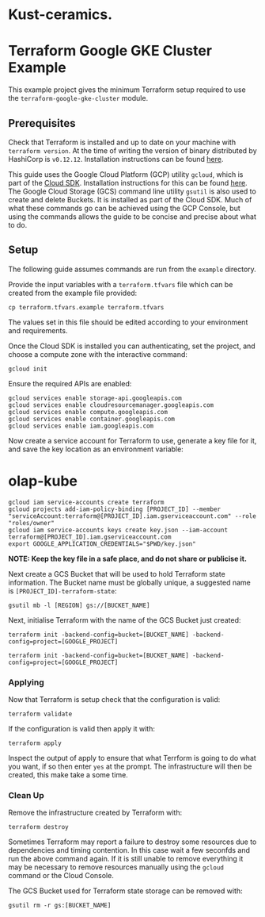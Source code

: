 # Kust-ceramics.

# Terraform Google GKE Cluster Example

This example project gives the minimum Terraform setup required to use the `terraform-google-gke-cluster` module.

## Prerequisites

Check that Terraform is installed and up to date on your machine with `terraform version`.
At the time of writing the version of binary distributed by HashiCorp is `v0.12.12`.
Installation instructions can be found [here](https://learn.hashicorp.com/terraform/getting-started/install.html).

This guide uses the Google Cloud Platform (GCP) utility `gcloud`, which is part of the [Cloud SDK](https://cloud.google.com/sdk/).
Installation instructions for this can be found [here](https://cloud.google.com/sdk/install).
The Google Cloud Storage (GCS) command line utility `gsutil` is also used to create and delete Buckets.
It is installed as part of the Cloud SDK.
Much of what these commands go can be achieved using the GCP Console, but using the commands allows the guide to be concise and precise about what to do.

## Setup

The following guide assumes commands are run from the `example` directory.

Provide the input variables with a `terraform.tfvars` file which can be created from the example file provided:

```
cp terraform.tfvars.example terraform.tfvars
```

The values set in this file should be edited according to your environment and requirements.

Once the Cloud SDK is installed you can authenticating, set the project, and choose a compute zone with the interactive command:

```
gcloud init
```

Ensure the required APIs are enabled:

```
gcloud services enable storage-api.googleapis.com
gcloud services enable cloudresourcemanager.googleapis.com
gcloud services enable compute.googleapis.com
gcloud services enable container.googleapis.com
gcloud services enable iam.googleapis.com
```

Now create a service account for Terraform to use, generate a key file for it, and save the key location as an environment variable:

# olap-kube
```
gcloud iam service-accounts create terraform
gcloud projects add-iam-policy-binding [PROJECT_ID] --member "serviceAccount:terraform@[PROJECT_ID].iam.gserviceaccount.com" --role "roles/owner"
gcloud iam service-accounts keys create key.json --iam-account terraform@[PROJECT_ID].iam.gserviceaccount.com
export GOOGLE_APPLICATION_CREDENTIALS="$PWD/key.json"
```

**NOTE: Keep the key file in a safe place, and do not share or publicise it.**

Next create a GCS Bucket that will be used to hold Terraform state information.
The Bucket name must be globally unique, a suggested name is `[PROJECT_ID]-terraform-state`:

```
gsutil mb -l [REGION] gs://[BUCKET_NAME]
```

Next, initialise Terraform with the name of the GCS Bucket just created:

```
terraform init -backend-config=bucket=[BUCKET_NAME] -backend-config=project=[GOOGLE_PROJECT]

terraform init -backend-config=bucket=[BUCKET_NAME] -backend-config=project=[GOOGLE_PROJECT]

```

### Applying

Now that Terraform is setup check that the configuration is valid:

```
terraform validate
```

If the configuration is valid then apply it with:

```
terraform apply
```

Inspect the output of apply to ensure that what Terrform is going to do what you want, if so then enter `yes` at the prompt.
The infrastructure will then be created, this make take a some time.

### Clean Up

Remove the infrastructure created by Terraform with:

```
terraform destroy
```

Sometimes Terraform may report a failure to destroy some resources due to dependencies and timing contention.
In this case wait a few seconfds and run the above command again.
If it is still unable to remove everything it may be necessary to remove resources manually using the `gcloud` command or the Cloud Console.

The GCS Bucket used for Terraform state storage can be removed with:

```
gsutil rm -r gs:[BUCKET_NAME]
```
